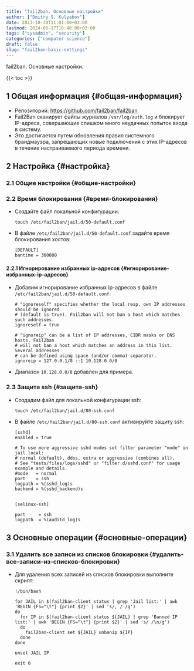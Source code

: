 ```yaml
---
title: "fail2ban. Основные настройки"
author: ["Dmitry S. Kulyabov"]
date: 2023-10-30T11:01:00+03:00
lastmod: 2024-06-17T16:48:00+03:00
tags: ["sysadmin", "security"]
categories: ["computer-science"]
draft: false
slug: "fail2ban-basic-settings"
---
```


fail2ban. Основные настройки.

<!--more-->

{{< toc >}}


## <span class="section-num">1</span> Общая информация {#общая-информация}

-   Репозиторий: <https://github.com/fail2ban/fail2ban>
-   Fail2Ban сканирует файлы журналов `/var/log/auth.log` и блокирует IP-адреса, совершающие слишком много неудачных попыток входа в систему.
-   Это достигается путем обновления правил системного брандмауэра, запрещающих новые подключения с этих IP-адресов в течение настраиваемого периода времени.


## <span class="section-num">2</span> Настройка {#настройка}


### <span class="section-num">2.1</span> Общие настройки {#общие-настройки}


### <span class="section-num">2.2</span> Время блокирования {#время-блокирования}

-   Создайте файл локальной конфигурации:
    ```shell
    touch /etc/fail2ban/jail.d/50-default.conf
    ```
-   В файле `/etc/fail2ban/jail.d/50-default.conf` задайте время блокирования хостов:
    ```conf-unix
    [DEFAULT]
    bantime = 360000
    ```


#### <span class="section-num">2.2.1</span> Игнорирование избранных ip-адресов {#игнорирование-избранных-ip-адресов}

-   Добавим игнорирование избранных ip-адресов в файле `/etc/fail2ban/jail.d/50-default.conf`:
    ```conf-unix
    # "ignoreself" specifies whether the local resp. own IP addresses should be ignored
    # (default is true). Fail2ban will not ban a host which matches such addresses.
    ignoreself = true

    # "ignoreip" can be a list of IP addresses, CIDR masks or DNS hosts. Fail2ban
    # will not ban a host which matches an address in this list. Several addresses
    # can be defined using space (and/or comma) separator.
    ignoreip = 127.0.0.1/8 ::1 10.128.0.0/8
    ```
-   Диапазон `10.128.0.0/8` добавлен для примера.


### <span class="section-num">2.3</span> Защита ssh {#защита-ssh}

-   Создадим файл для локальной конфигурации ssh:
    ```shell
    touch /etc/fail2ban/jail.d/80-ssh.conf
    ```
-   В файле `/etc/fail2ban/jail.d/80-ssh.conf` активируйте защиту ssh:
    ```conf-unix
    [sshd]
    enabled = true

    # To use more aggressive sshd modes set filter parameter "mode" in jail.local:
    # normal (default), ddos, extra or aggressive (combines all).
    # See "tests/files/logs/sshd" or "filter.d/sshd.conf" for usage example and details.
    #mode   = normal
    port    = ssh
    logpath = %(sshd_log)s
    backend = %(sshd_backend)s


    [selinux-ssh]

    port     = ssh
    logpath  = %(auditd_log)s
    ```


## <span class="section-num">3</span> Основные операции {#основные-операции}


### <span class="section-num">3.1</span> Удалить все записи из списков блокировки {#удалить-все-записи-из-списков-блокировки}

-   Для удаления всех записей из списков блокировки выполните скрипт:
    ```shell
    !/bin/bash

    for JAIL in $(fail2ban-client status | grep 'Jail list:' | awk 'BEGIN {FS="\t"} {print $2}' | sed 's/, / /g')
    do
      for IP in $(fail2ban-client status ${JAIL} | grep 'Banned IP list:' | awk 'BEGIN {FS="\t"} {print $2}' | sed 's/ /\n/g')
      do
        fail2ban-client set ${JAIL} unbanip ${IP}
      done
    done

    unset JAIL IP

    exit 0
    ```
